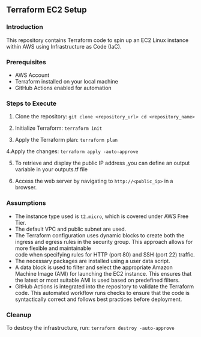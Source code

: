 ## Terraform EC2 Setup

### Introduction
This repository contains Terraform code to spin up an EC2 Linux instance within AWS using Infrastructure as Code (IaC).

### Prerequisites
- AWS Account
- Terraform installed on your local machine
- GitHub Actions enabled for automation

### Steps to Execute
1. Clone the repository:
   `git clone <repository_url> cd <repository_name>`

2. Initialize Terraform:
   `terraform init`

3. Apply the Terraform plan:
   `terraform plan`

4.Apply the changes:
  `terraform apply -auto-approve`
   
5. To retrieve and display the public IP address ,you can define an output variable in your outputs.tf file
   
6. Access the web server by navigating to `http://<public_ip>` in a browser.

### Assumptions 
- The instance type used is `t2.micro`, which is covered under AWS Free Tier.
- The default VPC and public subnet are used.
- The Terraform configuration uses dynamic blocks to create both the ingress and egress rules in the security group. This approach allows for more flexible and maintainable  
  code when specifying rules for HTTP (port 80) and SSH (port 22) traffic.
- The necessary packages are installed using a user data script.
- A data block is used to filter and select the appropriate Amazon Machine Image (AMI) for launching the EC2 instance. This ensures that the latest or most suitable AMI is used 
  based on predefined filters.
- GitHub Actions is integrated into the repository to validate the Terraform code. This automated workflow runs checks to ensure that the code is syntactically correct and 
  follows best practices before deployment.
 

### Cleanup
To destroy the infrastructure, run:
`terraform destroy -auto-approve`


